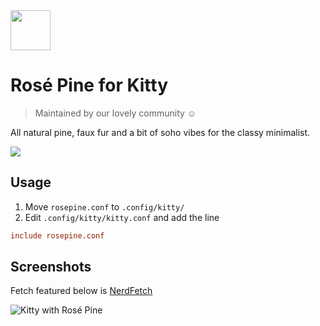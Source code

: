 <img src="https://github.com/rose-pine/rose-pine-theme/blob/master/assets/icon.png" width="64" />

# Rosé Pine for Kitty

> Maintained by our lovely community ☺️

All natural pine, faux fur and a bit of soho vibes for the classy minimalist.

[![](https://img.shields.io/badge/Rosé%20Pine%20Theme-191724)](https://github.com/rose-pine/rose-pine-theme)

## Usage

1. Move `rosepine.conf` to `.config/kitty/`
2. Edit `.config/kitty/kitty.conf` and add the line 
```conf
include rosepine.conf
```

## Screenshots

Fetch featured below is [NerdFetch](https://github.com/thatonecalculator/nerdfetch)

![Kitty with Rosé Pine](https://i.imgur.com/QbcSiNH.png)
